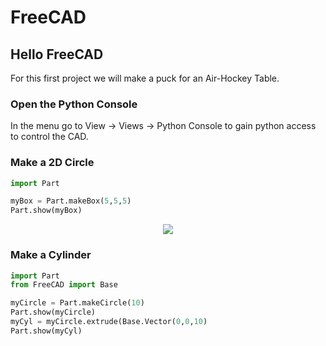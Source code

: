 FreeCAD
===



## Hello FreeCAD

For this first project we will make a puck for an Air-Hockey Table.



### Open the Python Console

In the menu go to View -> Views -> Python Console to gain python access to control the CAD.



### Make a 2D Circle
```python
import Part

myBox = Part.makeBox(5,5,5)
Part.show(myBox)
```



<p align="center">
<img src="http://i1347.photobucket.com/albums/p711/gregorykielian/ScreenShot2013-08-18at111112PM_zps8fb95f89.png?t=1376892714">
</p>



### Make a Cylinder
```python
import Part
from FreeCAD import Base

myCircle = Part.makeCircle(10)
Part.show(myCircle)
myCyl = myCircle.extrude(Base.Vector(0,0,10)
Part.show(myCyl)
```







